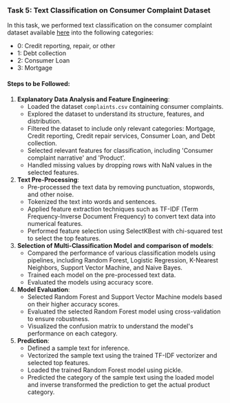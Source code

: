 ###  Task 5: Text Classification on Consumer Complaint Dataset

In this task, we performed text classification on the consumer complaint dataset available [here](https://catalog.data.gov/dataset/consumer-complaint-database) into the following categories:

- 0: Credit reporting, repair, or other
- 1: Debt collection
- 2: Consumer Loan
- 3: Mortgage

#### Steps to be Followed:

1. **Explanatory Data Analysis and Feature Engineering**:
   - Loaded the dataset `complaints.csv` containing consumer complaints.
   - Explored the dataset to understand its structure, features, and distribution.
   - Filtered the dataset to include only relevant categories: Mortgage, Credit reporting, Credit repair services, Consumer Loan, and Debt collection.
   - Selected relevant features for classification, including 'Consumer complaint narrative' and 'Product'.
   - Handled missing values by dropping rows with NaN values in the selected features.
2. **Text Pre-Processing**:
   - Pre-processed the text data by removing punctuation, stopwords, and other noise.
   - Tokenized the text into words and sentences.
   - Applied feature extraction techniques such as TF-IDF (Term Frequency-Inverse Document Frequency) to convert text data into numerical features.
   - Performed feature selection using SelectKBest with chi-squared test to select the top features.
3. **Selection of Multi-Classification Model** **and comparison of models**:
   - Compared the performance of various classification models using pipelines, including Random Forest, Logistic Regression, K-Nearest Neighbors, Support Vector Machine, and Naive Bayes.
   - Trained each model on the pre-processed text data.
   - Evaluated the models using accuracy score.
4. **Model Evaluation**:
   - Selected Random Forest and Support Vector Machine models based on their higher accuracy scores.
   - Evaluated the selected Random Forest model using cross-validation to ensure robustness.
   - Visualized the confusion matrix to understand the model's performance on each category.
5. **Prediction**:
   - Defined a sample text for inference.
   - Vectorized the sample text using the trained TF-IDF vectorizer and selected top features.
   - Loaded the trained Random Forest model using pickle.
   - Predicted the category of the sample text using the loaded model and inverse transformed the prediction to get the actual product category.

